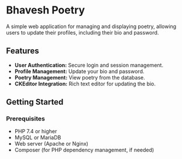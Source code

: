 # Bhavesh Poetry

A simple web application for managing and displaying poetry, allowing users to update their profiles, including their bio and password.

## Features

- **User Authentication:** Secure login and session management.
- **Profile Management:** Update your bio and password.
- **Poetry Management:** View poetry from the database.
- **CKEditor Integration:** Rich text editor for updating the bio.

## Getting Started

### Prerequisites

- PHP 7.4 or higher
- MySQL or MariaDB
- Web server (Apache or Nginx)
- Composer (for PHP dependency management, if needed)
